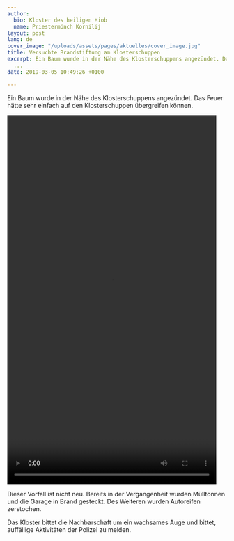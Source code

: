 ```yaml
---
author:
  bio: Kloster des heiligen Hiob
  name: Priestermönch Kornilij
layout: post
lang: de
cover_image: "/uploads/assets/pages/aktuelles/cover_image.jpg"
title: Versuchte Brandstiftung am Klosterschuppen
excerpt: Ein Baum wurde in der Nähe des Klosterschuppens angezündet. Das Feuer hätte
  ...
date: 2019-03-05 10:49:26 +0100

---
```

Ein Baum wurde in der Nähe des Klosterschuppens angezündet. Das Feuer hätte sehr einfach auf den Klosterschuppen übergreifen können.

<video width="480" height="848" controls>  
 <source src="https://res.cloudinary.com/hiobmon/video/upload/v1551779609/media/2019/1fc5543c-9b2e-4786-bd11-22b2a18c4cc6.mp4" type="video/mp4">  
Your browser does not support the video tag.  
</video>

Dieser Vorfall ist nicht neu. Bereits in der Vergangenheit wurden Mülltonnen und die Garage in Brand gesteckt. Des Weiteren wurden Autoreifen zerstochen.

Das Kloster bittet die Nachbarschaft um ein wachsames Auge und bittet, auffällige Aktivitäten der Polizei zu melden.
